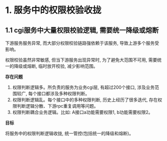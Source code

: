 # 1. 服务中的权限校验收拢
## 1.1 cgi服务中大量权限校验逻辑, 需要统一降级或熔断
下游服务服务异常, 而大部分权限校验链路强依赖于该服务, 导致上游多个服务受影响。

权限校验虽然非常敏感, 但当下游服务出现异常时, 为了避免大范围不可用, 需要统一的降级或熔断, 临时放开校验, 减少影响范围。

**存在问题**
1. 权限判断逻辑多。所负责的服务为业务cgi层, 有超过200个接口, 涉及业务范围较广, 每个接口都涉及多种权限判断。
2. 权限判断逻辑乱。每个接口中的多种权限判断, 历史上经历了很多迭代, 存在权限判断逻辑分散、下游rpc重复调用等问题。
3. 权限判断耦合业务逻辑。比如: A接口a功能需要权限1, b功能需要权限2。

**目标**

将服务中的权限判断逻辑收拢, 统一管控(包括统一的降级和熔断)。
